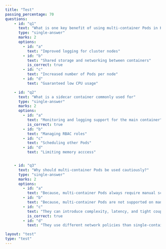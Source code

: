 ```yaml
---
title: "Test"
passing_percentage: 70
questions:
    - id: "q1"
      text: "What is one key benefit of using multi-container Pods in Kubernetes?"
      type: "single-answer"
      marks: 2
      options:
        - id: "a"
          text: "Improved logging for cluster nodes"
        - id: "b"
          text: "Shared storage and networking between containers"
          is_correct: true
        - id: "c"
          text: "Increased number of Pods per node"
        - id: "d"
          text: "Guaranteed low CPU usage"

    - id: "q2"
      text: "What is a sidecar container commonly used for"
      type: "single-answer"
      marks: 2
      options:
        - id: "a"
          text: "Monitoring and logging support for the main container"
          is_correct: true
        - id: "b"
          text: "Managing RBAC roles"
        - id: "c"
          text: "Scheduling other Pods"
        - id: "d"
          text: "Limiting memory acccess"


    - id: "q3"
      text: "Why should multi-container Pods be used cautiously?"
      type: "single-answer"
      marks: 2
      options:
        - id: "a"
          text: "Because, multi-container Pods always require manual scaling."
        - id: "b"
          text: "Because, multi-container Pods are not supported on managed Kubernetes services."
        - id: "c"
          text: "They can introduce complexity, latency, and tight coupling"
          is_correct: true
        - id: "d"
          text: "They use different network policies than single-container Pods"

layout: "test"
type: "test"
---
```

